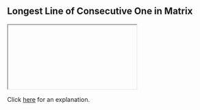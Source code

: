 ##  Longest Line of Consecutive One in Matrix 

<iframe></iframe>

Click [here](Explanation.md) for an explanation.

